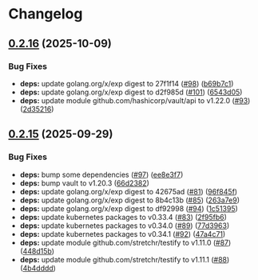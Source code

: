 # Changelog

## [0.2.16](https://github.com/camaeel/vault-autounseal-operator/compare/v0.2.15...v0.2.16) (2025-10-09)


### Bug Fixes

* **deps:** update golang.org/x/exp digest to 27f1f14 ([#98](https://github.com/camaeel/vault-autounseal-operator/issues/98)) ([b69b7c1](https://github.com/camaeel/vault-autounseal-operator/commit/b69b7c19124146a2caefb3b7e296bddcd93d392b))
* **deps:** update golang.org/x/exp digest to d2f985d ([#101](https://github.com/camaeel/vault-autounseal-operator/issues/101)) ([6543d05](https://github.com/camaeel/vault-autounseal-operator/commit/6543d059a420b06fe7c76c2b4101f871c54318e4))
* **deps:** update module github.com/hashicorp/vault/api to v1.22.0 ([#93](https://github.com/camaeel/vault-autounseal-operator/issues/93)) ([2d35216](https://github.com/camaeel/vault-autounseal-operator/commit/2d3521674a9d5d696fc5cf2a9202901505439a09))

## [0.2.15](https://github.com/camaeel/vault-autounseal-operator/compare/v0.2.14...v0.2.15) (2025-09-29)


### Bug Fixes

* **deps:** bump some dependencies ([#97](https://github.com/camaeel/vault-autounseal-operator/issues/97)) ([ee8e3f7](https://github.com/camaeel/vault-autounseal-operator/commit/ee8e3f75cb1df40ee27ca95a8d2278fc16663261))
* **deps:** bump vault to v1.20.3 ([66d2382](https://github.com/camaeel/vault-autounseal-operator/commit/66d2382a091e7e9d3287e5fa8282ecb5db4c63f9))
* **deps:** update golang.org/x/exp digest to 42675ad ([#81](https://github.com/camaeel/vault-autounseal-operator/issues/81)) ([96f845f](https://github.com/camaeel/vault-autounseal-operator/commit/96f845f0685098668e316913798ce847ee1d156a))
* **deps:** update golang.org/x/exp digest to 8b4c13b ([#85](https://github.com/camaeel/vault-autounseal-operator/issues/85)) ([263a7e9](https://github.com/camaeel/vault-autounseal-operator/commit/263a7e9cc1fdd30f778a6091e7b06d1a9c1b018c))
* **deps:** update golang.org/x/exp digest to df92998 ([#94](https://github.com/camaeel/vault-autounseal-operator/issues/94)) ([1c51395](https://github.com/camaeel/vault-autounseal-operator/commit/1c51395196234851ffc4dbed362cdd8981f45617))
* **deps:** update kubernetes packages to v0.33.4 ([#83](https://github.com/camaeel/vault-autounseal-operator/issues/83)) ([2f95fb6](https://github.com/camaeel/vault-autounseal-operator/commit/2f95fb6830acdde699fbec757786182a0c61c7ca))
* **deps:** update kubernetes packages to v0.34.0 ([#89](https://github.com/camaeel/vault-autounseal-operator/issues/89)) ([77d3963](https://github.com/camaeel/vault-autounseal-operator/commit/77d3963113d03dbf30bdc7f8bdf897634038a2cc))
* **deps:** update kubernetes packages to v0.34.1 ([#92](https://github.com/camaeel/vault-autounseal-operator/issues/92)) ([47a4c71](https://github.com/camaeel/vault-autounseal-operator/commit/47a4c71e5b1a6147a0298d81a1be30ddc22fd9b6))
* **deps:** update module github.com/stretchr/testify to v1.11.0 ([#87](https://github.com/camaeel/vault-autounseal-operator/issues/87)) ([448d15b](https://github.com/camaeel/vault-autounseal-operator/commit/448d15b179ce2125b7c50937e90bc536d72b6d29))
* **deps:** update module github.com/stretchr/testify to v1.11.1 ([#88](https://github.com/camaeel/vault-autounseal-operator/issues/88)) ([4b4dddd](https://github.com/camaeel/vault-autounseal-operator/commit/4b4dddda08b1b73bcd648c6c7428e3f0e8d4b676))

